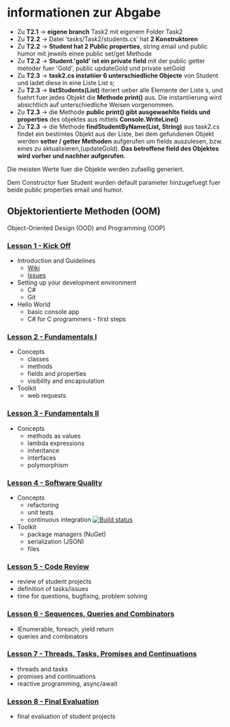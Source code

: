 # informationen zur Abgabe 
  * Zu **T2.1** -> **eigene branch** Task2 mit eigenem Folder Task2
  * Zu **T2.2** -> Datei 'tasks/Task2/students.cs' hat **2 Konstruktoren**
  * Zu **T2.2** -> **Student hat 2 Public properties**, string email und public humor mit jeweils einee public set/get Methode
  * Zu **T2.2** -> **Student.'gold' ist ein private field** mit der public getter metoder fuer 'Gold', public updateGold und private setGold
  * Zu **T2.3** -> **task2.cs instatiier 6 unterschiedliche Objecte** von Student und ladet diese in eine Liste List<Student> s;
  * Zu **T2.3** -> **listStudents(List<Student>)** iteriert ueber alle Elemente der Liste s, und fuehrt fuer jedes Objekt die **Methode print()** aus. Die instantiierung wird absichtlich auf unterschiedliche Weisen vorgenommen.
  * Zu **T2.3** -> die Methode **public print() gibt ausgewaehlte fields und properties** des objektes aus mittels **Console.WriteLine()**
  * Zu **T2.3** -> die Methode **findStudentByName(List<Student>, String)** aus task2.cs findet ein bestimtes Objekt aus der Liste, bei dem gefundenen Objekt werden **setter / getter Methoden** aufgerufen um fields auszulesen, bzw. eines zu aktualisieren,(updateGold). **Das betroffene field des Objektes wird vorher und nachher aufgerufen**.


Die meisten Werte fuer die Objekte werden zufaellig generiert.

Dem Constructor fuer Student wurden default parameter hinzugefuegt fuer beide public properties email und humor.

## Objektorientierte Methoden (OOM)
  Object-Oriented Design (OOD) and Programming (OOP)

### [Lesson 1 - Kick Off](https://github.com/bicoom/oom/wiki/Lesson-1)
  * Introduction and Guidelines
    * [Wiki](https://github.com/bicoom/oom/wiki)
    * [Issues](https://github.com/bicoom/oom/issues)
  * Setting up your development environment
    * C#
    * Git
  * Hello World
    * basic console app
    * C# for C programmers - first steps

### [Lesson 2 - Fundamentals I](https://github.com/bicoom/oom/wiki/Lesson-2)
  * Concepts
    * classes
    * methods
    * fields and properties
    * visibility and encapsulation
  * Toolkit
    * web requests

### [Lesson 3 - Fundamentals II](https://github.com/bicoom/oom/wiki/Lesson-3)
  * Concepts
    * methods as values
    * lambda expressions
    * inheritance
    * interfaces
    * polymorphism

### [Lesson 4 - Software Quality](https://github.com/bicoom/oom/wiki/Lesson-4)
  * Concepts
    * refactoring
    * unit tests
    * continuous integration [![Build status](https://ci.appveyor.com/api/projects/status/6e5h7fiyhtwdpbce/branch/master?svg=true)](https://ci.appveyor.com/project/bicoom/oom/branch/master)
  * Toolkit
    * package managers (NuGet)
    * serialization (JSON)
    * files
      
### [Lesson 5 - Code Review](https://github.com/bicoom/oom/wiki/Lesson-5)
  * review of student projects
  * definition of tasks/issues
  * time for questions, bugfixing, problem solving

### [Lesson 6 - Sequences, Queries and Combinators](https://github.com/bicoom/oom/wiki/Lesson-6)
  * IEnumerable, foreach, yield return
  * queries and combinators

### [Lesson 7 - Threads, Tasks, Promises and Continuations](https://github.com/bicoom/oom/wiki/Lesson-7)
  * threads and tasks
  * promises and continuations
  * reactive programming, async/await

### [Lesson 8 - Final Evaluation](https://github.com/bicoom/oom/wiki/Lesson-8)
  * final evaluation of student projects
